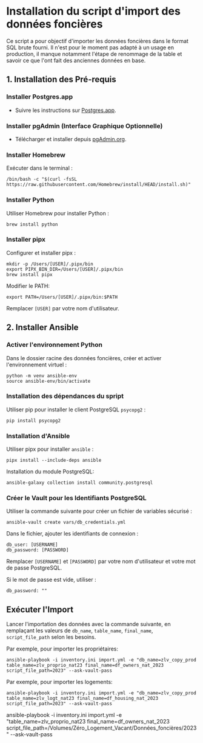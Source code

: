 # Installation du script d'import des données foncières

Ce script a pour objectif d'importer les données foncières dans le format SQL brute fourni. Il n'est pour le moment pas adapté à un usage en production, il manque notamment l'étape de renommage de la table et savoir ce que l'ont fait des anciennes données en base.

## 1. Installation des Pré-requis

### Installer Postgres.app

- Suivre les instructions sur [Postgres.app](https://postgresapp.com/).

### Installer pgAdmin (Interface Graphique Optionnelle)

- Télécharger et installer depuis [pgAdmin.org](https://www.pgadmin.org/).

### Installer Homebrew

Exécuter dans le terminal :

```
/bin/bash -c "$(curl -fsSL https://raw.githubusercontent.com/Homebrew/install/HEAD/install.sh)"
```

### Installer Python

Utiliser Homebrew pour installer Python :

```
brew install python
```

### Installer pipx

Configurer et installer pipx :

```
mkdir -p /Users/[USER]/.pipx/bin
export PIPX_BIN_DIR=/Users/[USER]/.pipx/bin
brew install pipx
```

Modifier le PATH:

```
export PATH=/Users/[USER]/.pipx/bin:$PATH
```

Remplacer `[USER]` par votre nom d'utilisateur.

## 2. Installer Ansible

### Activer l'environnement Python

Dans le dossier racine des données foncières, créer et activer l'environnement virtuel :

```
python -m venv ansible-env
source ansible-env/bin/activate
```

### Installation des dépendances du spript

Utiliser pip pour installer le client PostgreSQL `psycopg2` :

```
pip install psycopg2
```

### Installation d'Ansible

Utiliser pipx pour installer `ansible` :

```
pipx install --include-deps ansible
```

Installation du module PostgreSQL:

```
ansible-galaxy collection install community.postgresql
```

### Créer le Vault pour les Identifiants PostgreSQL

Utiliser la commande suivante pour créer un fichier de variables sécurisé :

```
ansible-vault create vars/db_credentials.yml
```

Dans le fichier, ajouter les identifiants de connexion :

```
db_user: [USERNAME]
db_password: [PASSWORD]
```

Remplacer `[USERNAME]` et `[PASSWORD]` par votre nom d'utilisateur et votre mot de passe PostgreSQL.

Si le mot de passe est vide, utiliser :

```
db_password: ""
```

## Exécuter l'Import

Lancer l'importation des données avec la commande suivante, en remplaçant les valeurs de `db_name`, `table_name`, `final_name`, `script_file_path` selon les besoins.

Par exemple, pour importer les propriétaires:

```
ansible-playbook -i inventory.ini import.yml -e "db_name=zlv_copy_prod table_name=zlv_proprio_nat23 final_name=df_owners_nat_2023 script_file_path=2023" --ask-vault-pass
```

Par exemple, pour importer les logements:

```
ansible-playbook -i inventory.ini import.yml -e "db_name=zlv_copy_prod table_name=zlv_logt_nat23 final_name=df_housing_nat_2023 script_file_path=2023" --ask-vault-pass
```


ansible-playbook -i inventory.ini import.yml -e "table_name=zlv_proprio_nat23 final_name=df_owners_nat_2023 script_file_path=/Volumes/Zéro_Logement_Vacant/Données_foncières/2023" --ask-vault-pass